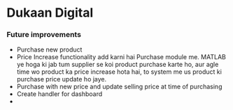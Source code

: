 # Dukaan Digital

### Future improvements

*  Purchase new product 
*  Price Increase functionality add karni hai Purchase module me.
MATLAB ye hoga ki jab tum supplier se koi product purchase karte ho, aur agle time wo product ka price increase hota hai, to system me us product ki purchase price update ho jaye.
* Purchase with new price and update selling price at time of purchasing
* Create handler for dashboard
* 